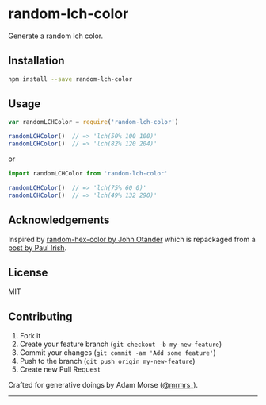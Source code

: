 # random-lch-color 

Generate a random lch color.

## Installation

```bash
npm install --save random-lch-color
```

## Usage

```javascript
var randomLCHColor = require('random-lch-color')

randomLCHColor()  // => 'lch(50% 100 100)'
randomLCHColor()  // => 'lch(82% 120 204)'
```

or

```javascript
import randomLCHColor from 'random-lch-color'

randomLCHColor()  // => 'lch(75% 60 0)'
randomLCHColor()  // => 'lch(49% 132 290)'
```

## Acknowledgements

Inspired by [random-hex-color by John Otander](http://github.com/johno/random-hex-color) which is repackaged from a [post by Paul Irish](http://www.paulirish.com/2009/random-hex-color-code-snippets/).

## License

MIT

## Contributing

1. Fork it
2. Create your feature branch (`git checkout -b my-new-feature`)
3. Commit your changes (`git commit -am 'Add some feature'`)
4. Push to the branch (`git push origin my-new-feature`)
5. Create new Pull Request

Crafted for generative doings by Adam Morse ([@mrmrs_](https://twitter.com/mrmrs_)).

***

